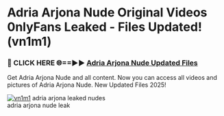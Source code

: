 # Adria Arjona Nude Original Videos 0nlyFans Leaked - Files Updated! (vn1m1)

<h3>🔴 CLICK HERE 🌐==►► <a href="https://tinyurl.com/yc6ubb5a" rel="nofollow">Adria Arjona Nude Updated Files</a></h3>

Get Adria Arjona Nude and all content. Now you can access all videos and pictures of Adria Arjona Nude. New Updated Files 2025!

[![vn1m1](https://i.imgur.com/7eu0CRL.gif)](https://tinyurl.com/yc6ubb5a)
adria arjona leaked nudes<br>
adria arjona nude leak